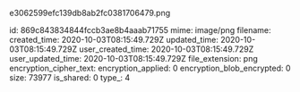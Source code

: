 e3062599efc139db8ab2fc0381706479.png

id: 869c843834844fccb3ae8b4aaab71755
mime: image/png
filename: 
created_time: 2020-10-03T08:15:49.729Z
updated_time: 2020-10-03T08:15:49.729Z
user_created_time: 2020-10-03T08:15:49.729Z
user_updated_time: 2020-10-03T08:15:49.729Z
file_extension: png
encryption_cipher_text: 
encryption_applied: 0
encryption_blob_encrypted: 0
size: 73977
is_shared: 0
type_: 4